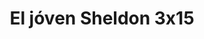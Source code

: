 ---
layout: episodios
title: "El jóven Sheldon 3x15"
url_serie_padre: 'el-joven-sheldon/temporada-3'
category: 'series'
capitulo: 'yes'
anio: '2019'
prev: 'capitulo-14'
proximo: 'capitulo-16'
sandbox: allow-same-origin allow-forms
idioma: 'Subtitulado'
reproductor: 'fembed'
calidad: 'Full HD'
reproductores_fembed: ["https://feurl.com/v/6756pi0emry7myy","Subtitulado","https://fembed.live/v/-z-y8hp54r27qxn","Subtitulado","https://feurl.com/v/e2nj6a-1w2x6rx6","Subtitulado","https://www.seriemega.site/v/546-7adw6y8-px8","Subtitulado","https://api.cuevana3.io/stream/index.php?file=ek5lbm9xYWNrS0xYMTZLa2xNbkdvY3ZTb3BtZng4TGp6ZFpobGFMUGtOelcwcUZmbWRIVzRkakVuS0JnbEplcG1KUnNZSlRTMGViVTBxZGdsdEhPb3BXcXFZSi9tWlBFc0ppTFlLRFNsWmJheEorYmw5R2wyTmZIbUd4a2w1bW1tcFpyYUd5WG9PUFQxcWVScDl2UjJLSFdtS1NjeHc9PQ","Subtitulado","https://player.openloadpremium.com/player.php?id=OTU0","Subtitulado","https://gdriveplayer.me/embed2.php?link=yQqbYin7%252BIv2VZeWuiFbMQwzwhFvBuxTpBN1kbp95qfCHrqFNjrgebcPdfIV2MXPZN8v0fb9hYW7zDiGVmcsSRaKDuvRgukoGr4fpuhOteg%252BgiVrBXmxsb0E5t2FJosxz35Esdsxx1WeG%252BYlu%252FxPPFX51lyb6mYHKZlc6GSOB2jPF2d4%252FNWEbsXsAkP6x9QVmC17HGNJ5UOoKGdpNXn1mh","Subtitulado"]
image_banner: 'https://res.cloudinary.com/u4innovation/image/upload/v1561429447/big-bang-temporada1banner-min_rlp7il.jpg'
tags:
- Comedia
---
